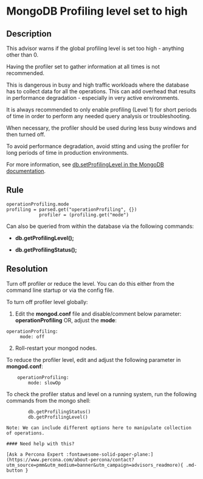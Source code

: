 # MongoDB Profiling level set to high 

## Description
This advisor warns if the global profiling level is set too high - anything other than 0.

Having the profiler set to gather information at all times is not recommended. 

This is dangerous in busy and high traffic workloads where the database has to collect data for all the operations. This can add overhead that results in performance degradation - especially in very active environments.

It is always recommended to only enable profiling (Level 1) for short periods of time in order to perform any needed query analysis or troubleshooting. 

When necessary, the profiler should be used during less busy windows and then turned off. 

To avoid performance degradation, avoid stting and using the profiler for long periods of time in production environments.

For more information, see [db.setProfilingLevel in the MongoDB documentation](https://docs.mongodb.com/manual/reference/method/db.setProfilingLevel/).


## Rule
```
operationProfiling.mode
profiling = parsed.get("operationProfiling", {})
            profiler = (profiling.get("mode")
```
Can also be queried from within the database via the following commands:

- __db.getProfilingLevel();__

- __db.getProfilingStatus();__


## Resolution
Turn off profiler or reduce the level. You can do this either from the command line startup or via the config file.

To turn off profiler level globally:
1. Edit the **mongod.conf** file and disable/comment below parameter: 
   **operationProfiling**
   OR, adjust the **mode**: 

``` 
operationProfiling:
     mode: off
```


2. Roll-restart your mongod nodes.


To reduce the profiler level, edit and adjust the following parameter in **mongod.conf**:

``` 
	operationProfiling:
   		mode: slowOp
```

To check the profiler status and level on a running system, run the following commands from the mongo shell:

```
		db.getProfilingStatus()
		db.getProfilingLevel()

Note: We can include different options here to manipulate collection of operations.

#### Need help with this?

[Ask a Percona Expert :fontawesome-solid-paper-plane:](https://www.percona.com/about-percona/contact?utm_source=pmm&utm_medium=banner&utm_campaign=advisors_readmore){ .md-button }
